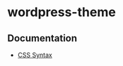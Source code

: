 
# wordpress-theme


## Documentation

* [CSS Syntax](https://github.com/chris-pearce/css-guidelines#commenting)